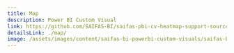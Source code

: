 ```yaml
---
title: Map
description: Power BI Custom Visual
link: https://github.com/SAIFAS-BI/saifas-pbi-cv-heatmap-support-source/issues
detailsLink: ./map/
image: /assets/images/content/saifas-bi-powerbi-custom-visuals/saifas-bi-pbi-cv-map-300px-300px.png
---
```

